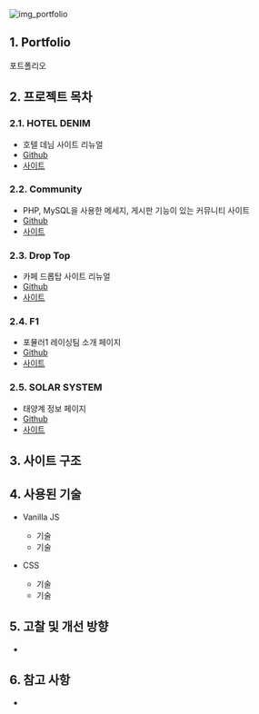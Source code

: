 ![img_portfolio](/img.png)

## 1. Portfolio
포트폴리오

## 2. 프로젝트 목차
### 2.1. HOTEL DENIM 
  * 호텔 데님 사이트 리뉴얼
  * [Github](https://github.com/pic22ti/pic22ti.github.io/tree/master/portfolio/denim)
  * [사이트](https://pic22ti.github.io/portfolio/denim/index.html)
  
### 2.2. Community
  * PHP, MySQL을 사용한 메세지, 게시판 기능이 있는 커뮤니티 사이트
  * [Github](https://github.com/pic22ti/pic22ti.github.io/tree/master/portfolio/php)
  * [사이트](http://pic22ti.dothome.co.kr/mysite/php/index.php)
  
### 2.3. Drop Top
  * 카페 드롭탑 사이트 리뉴얼
  * [Github](https://github.com/pic22ti/pic22ti.github.io/tree/master/portfolio/droptop)
  * [사이트](https://pic22ti.github.io/portfolio/droptop/index.html)

### 2.4. F1
  * 포뮬러1 레이싱팀 소개 페이지
  * [Github](https://github.com/pic22ti/pic22ti.github.io/tree/master/portfolio/fomula1)
  * [사이트](https://pic22ti.github.io/portfolio/fomula1/index.html)

### 2.5. SOLAR SYSTEM
  * 태양계 정보 페이지
  * [Github](https://github.com/pic22ti/pic22ti.github.io/tree/master/portfolio/solar_system)
  * [사이트](https://pic22ti.github.io/portfolio/solar_system/index.html)

## 3. 사이트 구조

## 4. 사용된 기술
* Vanilla JS
  - 기술
  - 기술

* CSS
  - 기술
  - 기술

## 5. 고찰 및 개선 방향
* 

## 6. 참고 사항
* 
